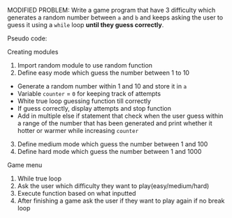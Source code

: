 MODIFIED PROBLEM: Write a game program that have 3 difficulty which generates a random number between `a` and `b` and keeps asking the user to guess it using a `while` loop **until they guess correctly**.  

Pseudo code:

Creating modules
1. Import random module to use random function
2. Define easy mode which guess the number between 1 to 10
+ Generate a random number within 1 and 10 and store it in `a` 
+ Variable `counter` = `0` for keeping track of attempts 
+ White true loop guessing function till correctly
+ If guess correctly, display attempts and stop function
+ Add in multiple else if statement that check when the user guess within a range of the number that has been generated and print whether it hotter or warmer while increasing `counter`
3. Define medium mode which guess the number between 1 and 100
4. Define hard mode which guess the number between 1 and 1000

Game menu

1. While true loop 
2. Ask the user which difficulty they want to play(easy/medium/hard)
3. Execute function based on what inputted
4. After finishing a game ask the user if they want to play again if no break loop